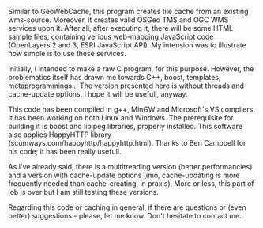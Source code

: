 Similar to GeoWebCache, this program creates tile cache from an existing wms-source. Moreover, it creates valid OSGeo TMS and OGC WMS services upon it. After all, after executing it, there will be some HTML sample files, containing verious web-mapping JavaScript code (OpenLayers 2 and 3, ESRI JavaScript API). My intension was to illustrate how simple is to use these services.

Initially, I intended to make a raw C program, for this purpose. However, the problematics itself has drawn me towards C++, boost, templates, metaprogrammings... The version presented here is without threads and cache-update options.  I hope it will be usefull, anyway.

This code has been compiled in g++, MinGW and Microsoft's VS compilers. It has been working on both Linux and Windows. The prerequisite for building it is boost and libjpeg libraries, properly installed. This software also applies HappyHTTP library (scumways.com/happyhttp/happyhttp.html). Thanks to Ben Campbell for his code; it has been really usefull.

As I've already said, there is a multitreading version (better performancies) and a version with cache-update options (imo, cache-updating is more frequently needed than cache-creating, in praxis). More or less, this part of job is over but I am still testing these versions. 

Regarding this code or caching in general, if there are questions or (even better) suggestions - please, let me know. Don't hesitate to contact me.


